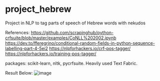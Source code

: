 # project_hebrew
Project in NLP to tag parts of speech of Hebrew words with nekudos

References:
https://github.com/scrapinghub/python-crfsuite/blob/master/examples/CoNLL%202002.ipynb
https://dev.to/fferegrino/conditional-random-fields-in-python-sequence-labelling-part-4-5ei2
https://nlpforhackers.io/crf-pos-tagger/
https://nlpforhackers.io/training-pos-tagger/

packages:
scikit-learn, nltk, pycrfsuite.
Heavily used Text Fabric.

Result Below:
![image](https://user-images.githubusercontent.com/59946519/119385059-9de24c00-bc93-11eb-9334-7d7d7caa778e.png)
